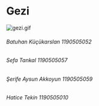 # Gezi
 
![gezi.gif](https://acilyazilim.com/gezi.gif)
 
###### Batuhan Küçükarslan 1190505052  
###### Sefa Tankal 1190505057
###### Şerife Aysun Akkoyun 1190505059
###### Hatice Tekin 1190505010
